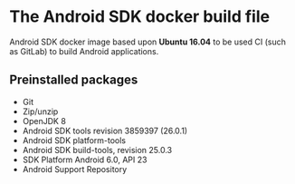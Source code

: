# The Android SDK docker build file

Android SDK docker image based upon **Ubuntu 16.04** to be used CI (such as GitLab) to build Android applications.

## Preinstalled packages
- Git
- Zip/unzip
- OpenJDK 8
- Android SDK tools revision 3859397 (26.0.1)
- Android SDK platform-tools
- Android SDK build-tools, revision 25.0.3
- SDK Platform Android 6.0, API 23
- Android Support Repository
